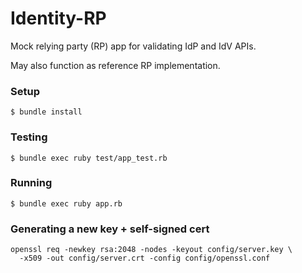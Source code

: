 Identity-RP
===========

Mock relying party (RP) app for validating IdP and IdV APIs.

May also function as reference RP implementation.

### Setup

    $ bundle install

### Testing

    $ bundle exec ruby test/app_test.rb

### Running

    $ bundle exec ruby app.rb

### Generating a new key + self-signed cert

    openssl req -newkey rsa:2048 -nodes -keyout config/server.key \
      -x509 -out config/server.crt -config config/openssl.conf
